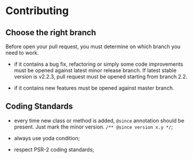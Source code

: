 Contributing
============

Choose the right branch
-----------------------

Before open your pull request, you must determine on which branch you need to
work.

 * if it contains a bug fix, refactoring or simply some code improvements must
   be opened against latest minor release branch. If latest stable version is
   v2.2.3, pull request must be opened starting from branch 2.2.

 * if it contains new features must be opened against master branch.

Coding Standards
----------------

 * every time new class or method is added, `@since` annotation should be
   present. Just mark the minor version. `/** @since version x.y */`;

 * always use yoda condition;

 * respect PSR-2 coding standards;
